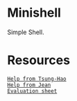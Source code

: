 # Minishell
Simple Shell.

# Resources
[`Help from Tsung-Hao`](https://github.com/nyzss/minishell)<br>
[`Help from Jean`](https://github.com/Haliris/minishell)<br>
[`Evaluation sheet`](https://web.archive.org/web/20231228101331/https://rphlr.github.io/42-Evals/Cursus/Minishell/)
